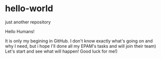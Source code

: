 # hello-world
just another repository

Hello Humans!

It is only my begining in GitHub. I don't know exactly what's going on and why I need, but i hope I'll done all my EPAM's tasks and will join their team)
Let's start and see what will happen!
Good luck for me!)
